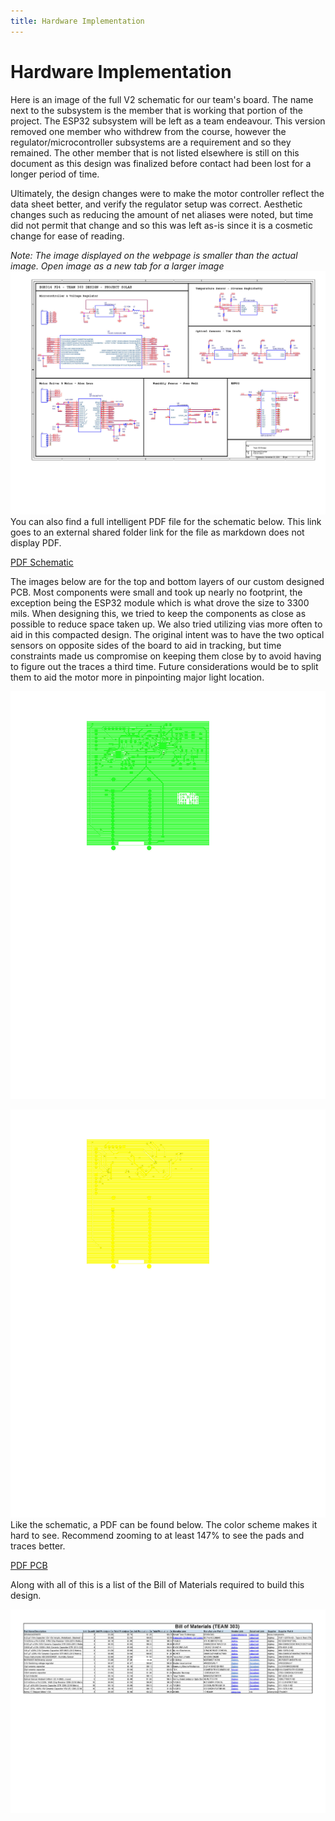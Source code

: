 ```yaml
---
title: Hardware Implementation
---
```


# Hardware Implementation

Here is an image of the full V2 schematic for our team's board. The name next to the subsystem is the member that is working that portion of the project. The ESP32 subsystem will be left as a team endeavour. This version removed one member who withdrew from the course, however the regulator/microcontroller subsystems are a requirement and so they remained. The other member that is not listed elsewhere is still on this document as this design was finalized before contact had been lost for a longer period of time.

Ultimately, the design changes were to make the motor controller reflect the data sheet better, and verify the regulator setup was correct. Aesthetic changes such as reducing the amount of net aliases were noted, but time did not permit that change and so this was left as-is since it is a cosmetic change for ease of reading.

_Note: The image displayed on the webpage is smaller than the actual image. Open image as a new tab for a larger image_
![Schematic v1](/images/303DESIGN.jpg)
You can also find a full intelligent PDF file for the schematic below. This link goes to an external shared folder link for the file as markdown does not display PDF.

[PDF Schematic](https://drive.google.com/file/d/1I1el8-zNgUgV4ZWRLyxDrbo1-Ttb9qTg/view?usp=drive_link)

The images below are for the top and bottom layers of our custom designed PCB. Most components were small and took up nearly no footprint, the exception being the ESP32 module which is what drove the size to 3300 mils. When designing this, we tried to keep the components as close as possible to reduce space taken up. We also tried utilizing vias more often to aid in this compacted design. The original intent was to have the two optical sensors on opposite sides of the board to aid in tracking, but time constraints made us compromise on keeping them close by to avoid having to figure out the traces a third time. Future considerations would be to split them to aid the motor more in pinpointing major light location.

![PCB Top](images/303PCBT.jpg)

![PCB Bottom](images/303PCBB.jpg)
Like the schematic, a PDF can be found below. The color scheme makes it hard to see. Recommend zooming to at least 147% to see the pads and traces better.

[PDF PCB](https://drive.google.com/file/d/12rJzps9wB1NDeXYRvfX1gcweBtKxW6-P/view?usp=drive_link)

Along with all of this is a list of the Bill of Materials required to build this design.

![BOM](images/303BOM.jpg)
